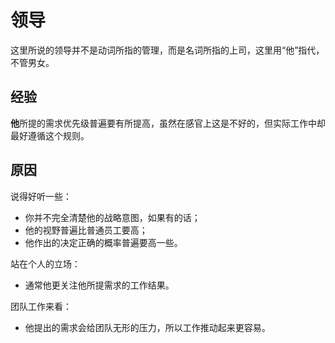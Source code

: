 # 领导

这里所说的领导并不是动词所指的管理，而是名词所指的上司，这里用“他”指代，不管男女。

## 经验

**他**所提的需求优先级普遍要有所提高，虽然在感官上这是不好的，但实际工作中却最好遵循这个规则。

## 原因

说得好听一些：
* 你并不完全清楚他的战略意图，如果有的话；
* 他的视野普遍比普通员工要高；
* 他作出的决定正确的概率普遍要高一些。

站在个人的立场：
* 通常他更关注他所提需求的工作结果。

团队工作来看：
* 他提出的需求会给团队无形的压力，所以工作推动起来更容易。

